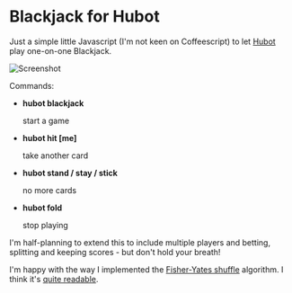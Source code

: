 # Blackjack for Hubot

Just a simple little Javascript (I'm not keen on Coffeescript) to let
[Hubot][1] play one-on-one Blackjack.

![Screenshot][4]

Commands:

* **hubot blackjack**

    start a game

* **hubot hit [me]**

    take another card

* **hubot stand / stay / stick**

    no more cards

* **hubot fold**

    stop playing

I'm half-planning to extend this to include multiple players and betting,
splitting and keeping scores - but don't hold your breath!

I'm happy with the way I implemented the [Fisher-Yates shuffle][2] algorithm.
I think it's [quite readable][3].

[1]: https://hubot.github.com/
[2]: https://en.wikipedia.org/wiki/Fisher%E2%80%93Yates_shuffle
[3]: https://github.com/andyhd/hubot-blackjack/blob/master/blackjack.js#L5
[4]: https://dl.dropboxusercontent.com/u/1986317/hubot-blackjack.png

